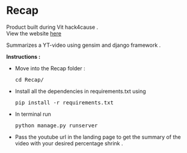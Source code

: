 # Recap
Product built during Vit hack4cause .<br>
View the website <a href = 'http://r-ecap.herokuapp.com/'>here</a>

Summarizes a YT-video using gensim and django framework .

<strong>Instructions : </strong>
<ul>
  <li>Move into the Recap folder : <pre>cd Recap/</pre></li>
<li>Install all the dependencies in requirements.txt using <pre>pip install -r requirements.txt</pre></li>
<li>In terminal run<pre>python manage.py runserver</pre></li>
<li>Pass the youtube url in the landing page to get the summary of the video with your desired percentage shrink .</li>
</ul>
